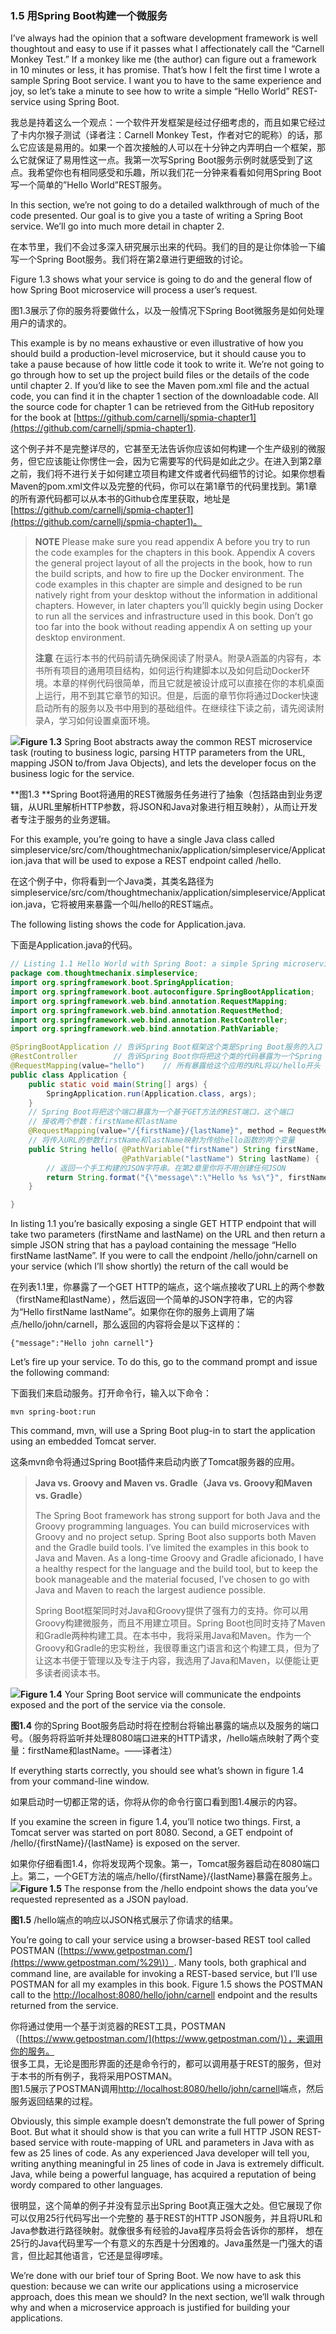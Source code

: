 ### 1.5 用Spring Boot构建一个微服务

I’ve always had the opinion that a software development framework is well thoughtout and easy to use if it passes what I affectionately call the “Carnell Monkey Test.” If a monkey like me \(the author\) can figure out a framework in 10 minutes or less, it has promise. That’s how I felt the first time I wrote a sample Spring Boot service. I want you to have to the same experience and joy, so let’s take a minute to see how to write a simple “Hello World” REST-service using Spring Boot.

我总是持着这么一个观点：一个软件开发框架是经过仔细考虑的，而且如果它经过了卡内尔猴子测试（译者注：Carnell Monkey Test，作者对它的昵称）的话，那么它应该是易用的。如果一个首次接触的人可以在十分钟之内弄明白一个框架，那么它就保证了易用性这一点。我第一次写Spring Boot服务示例时就感受到了这点。我希望你也有相同感受和乐趣，所以我们花一分钟来看看如何用Spring Boot写一个简单的”Hello World”REST服务。

In this section, we’re not going to do a detailed walkthrough of much of the code presented. Our goal is to give you a taste of writing a Spring Boot service. We’ll go into much more detail in chapter 2.

在本节里，我们不会过多深入研究展示出来的代码。我们的目的是让你体验一下编写一个Spring Boot服务。我们将在第2章进行更细致的讨论。

Figure 1.3 shows what your service is going to do and the general flow of how Spring Boot microservice will process a user’s request.

图1.3展示了你的服务将要做什么，以及一般情况下Spring Boot微服务是如何处理用户的请求的。

This example is by no means exhaustive or even illustrative of how you should build a production-level microservice, but it should cause you to take a pause because of how little code it took to write it. We’re not going to go through how to set up the project build files or the details of the code until chapter 2. If you’d like to see the Maven pom.xml file and the actual code, you can find it in the chapter 1 section of the downloadable code. All the source code for chapter 1 can be retrieved from the GitHub repository for the book at [https://github.com/carnellj/spmia-chapter1](https://github.com/carnellj/spmia-chapter1).

这个例子并不是完整详尽的，它甚至无法告诉你应该如何构建一个生产级别的微服务，但它应该能让你愣住一会，因为它需要写的代码是如此之少。在进入到第2章之前，我们将不进行关于如何建立项目构建文件或者代码细节的讨论。如果你想看Maven的pom.xml文件以及完整的代码，你可以在第1章节的代码里找到。第1章的所有源代码都可以从本书的Github仓库里获取，地址是[https://github.com/carnellj/spmia-chapter1](https://github.com/carnellj/spmia-chapter1)。

> **NOTE** Please make sure you read appendix A before you try to run the code examples for the chapters in this book. Appendix A covers the general project layout of all the projects in the book, how to run the build scripts, and how to fire up the Docker environment. The code examples in this chapter are simple and designed to be run natively right from your desktop without the information in additional chapters. However, in later chapters you’ll quickly begin using Docker to run all the services and infrastructure used in this book. Don’t go too far into the book without reading appendix A on setting up your desktop environment.
>
> **注意** 在运行本书的代码前请先确保阅读了附录A。附录A涵盖的内容有，本书所有项目的通用项目结构，如何运行构建脚本以及如何启动Docker环境。本章的样例代码很简单，而且它就是被设计成可以直接在你的本机桌面上运行，用不到其它章节的知识。但是，后面的章节你将通过Docker快速启动所有的服务以及书中用到的基础组件。在继续往下读之前，请先阅读附录A，学习如何设置桌面环境。

![](/assets/figure1.3.png)**Figure 1.3** Spring Boot abstracts away the common REST microservice task \(routing to business logic, parsing HTTP parameters from the URL, mapping JSON to/from Java Objects\), and lets the developer focus on the business logic for the service.

**图1.3 **Spring Boot将通用的REST微服务任务进行了抽象（包括路由到业务逻辑，从URL里解析HTTP参数，将JSON和Java对象进行相互映射），从而让开发者专注于服务的业务逻辑。

For this example, you’re going to have a single Java class called simpleservice/src/com/thoughtmechanix/application/simpleservice/Application.java that will be used to expose a REST endpoint called /hello.

在这个例子中，你将看到一个Java类，其类名路径为simpleservice/src/com/thoughtmechanix/application/simpleservice/Application.java，它将被用来暴露一个叫/hello的REST端点。

The following listing shows the code for Application.java.

下面是Application.java的代码。

```java
// Listing 1.1 Hello World with Spring Boot: a simple Spring microservice
package com.thoughtmechanix.simpleservice;
import org.springframework.boot.SpringApplication;
import org.springframework.boot.autoconfigure.SpringBootApplication;
import org.springframework.web.bind.annotation.RequestMapping;
import org.springframework.web.bind.annotation.RequestMethod;
import org.springframework.web.bind.annotation.RestController;
import org.springframework.web.bind.annotation.PathVariable;

@SpringBootApplication // 告诉Spring Boot框架这个类是Spring Boot服务的入口
@RestController        // 告诉Spring Boot你将把这个类的代码暴露为一个Spring RestController类
@RequestMapping(value="hello")    // 所有暴露给这个应用的URL将以/hello开头
public class Application {
    public static void main(String[] args) {
        SpringApplication.run(Application.class, args);
    }
    // Spring Boot将把这个端口暴露为一个基于GET方法的REST端口，这个端口
    // 接收两个参数：firstName和lastName
    @RequestMapping(value="/{firstName}/{lastName}", method = RequestMethod.GET)
    // 将传入URL的参数firstName和lastName映射为传给hello函数的两个变量
    public String hello( @PathVariable("firstName") String firstName,
                         @PathVariable("lastName") String lastName) {
        // 返回一个手工构建的JSON字符串。在第2章里你将不用创建任何JSON                 
        return String.format("{\"message\":\"Hello %s %s\"}", firstName, lastName);
    }

}
```

In listing 1.1 you’re basically exposing a single GET HTTP endpoint that will take two parameters \(firstName and lastName\) on the URL and then return a simple JSON string that has a payload containing the message “Hello firstName lastName”. If you were to call the endpoint /hello/john/carnell on your service \(which I’ll show shortly\) the return of the call would be

在列表1.1里，你暴露了一个GET HTTP的端点，这个端点接收了URL上的两个参数（firstName和lastName），然后返回一个简单的JSON字符串，它的内容为“Hello firstName lastName”。如果你在你的服务上调用了端点/hello/john/carnell，那么返回的内容将会是以下这样的：

```
{"message":"Hello john carnell"}
```

Let’s fire up your service. To do this, go to the command prompt and issue the following command:

下面我们来启动服务。打开命令行，输入以下命令：

```
mvn spring-boot:run
```

This command, mvn, will use a Spring Boot plug-in to start the application using an embedded Tomcat server.

这条mvn命令将通过Spring Boot插件来启动内嵌了Tomcat服务器的应用。

> **Java vs. Groovy and Maven vs. Gradle（Java vs. Groovy和Maven vs. Gradle）**
>
> The Spring Boot framework has strong support for both Java and the Groovy programming languages. You can build microservices with Groovy and no project setup. Spring Boot also supports both Maven and the Gradle build tools. I’ve limited the examples in this book to Java and Maven. As a long-time Groovy and Gradle aficionado, I have a healthy respect for the language and the build tool, but to keep the book manageable and the material focused, I’ve chosen to go with Java and Maven to reach the largest audience possible.
>
> Spring  Boot框架同时对Java和Groovy提供了强有力的支持。你可以用Groovy构建微服务，而且不用建立项目。Spring Boot也同时支持了Maven和Gradle两种构建工具。在本书中，我将采用Java和Maven。作为一个Groovy和Gradle的忠实粉丝，我很尊重这门语言和这个构建工具，但为了让这本书便于管理以及专注于内容，我选用了Java和Maven，以便能让更多读者阅读本书。

![](/assets/figure1.4.png)**Figure 1.4** Your Spring Boot service will communicate the endpoints exposed and the port of the service via the console.

**图1.4** 你的Spring Boot服务启动时将在控制台将输出暴露的端点以及服务的端口号。（服务将将监听并处理8080端口进来的HTTP请求，/hello端点映射了两个变量：firstName和lastName。——译者注）

If everything starts correctly, you should see what’s shown in figure 1.4 from your command-line window.

如果启动时一切都正常的话，你将从你的命令行窗口看到图1.4展示的内容。

If you examine the screen in figure 1.4, you’ll notice two things. First, a Tomcat server was started on port 8080. Second, a GET endpoint of /hello/{firstName}/{lastName} is exposed on the server.

如果你仔细看图1.4，你将发现两个现象。第一，Tomcat服务器启动在8080端口上。第二，一个GET方法的端点/hello/{firstName}/{lastName}暴露在服务上。![](/assets/figure1.5.png)**Figure 1.5** The response from the /hello endpoint shows the data you’ve requested represented as a JSON payload.

**图1.5** /hello端点的响应以JSON格式展示了你请求的结果。

You’re going to call your service using a browser-based REST tool called POSTMAN \([https://www.getpostman.com/](https://www.getpostman.com/%29\)）. Many tools, both graphical and command line, are available for invoking a REST-based service, but I’ll use POSTMAN for all my examples in this book. Figure 1.5 shows the POSTMAN call to the [http://localhost:8080/hello/john/carnell](http://localhost:8080/hello/john/carnell) endpoint and the results returned from the service.

你将通过使用一个基于浏览器的REST工具，POSTMAN（[https://www.getpostman.com/](https://www.getpostman.com/)），来调用你的服务。  
很多工具，无论是图形界面的还是命令行的，都可以调用基于REST的服务，但对于本书的所有例子，我将采用POSTMAN。  
图1.5展示了POSTMAN调用[http://localhost:8080/hello/john/carnell](http://localhost:8080/hello/john/carnell)端点，然后服务返回结果的过程。

Obviously, this simple example doesn’t demonstrate the full power of Spring Boot. But what it should show is that you can write a full HTTP JSON REST-based service with route-mapping of URL and parameters in Java with as few as 25 lines of code. As any experienced Java developer will tell you, writing anything meaningful in 25 lines of code in Java is extremely difficult. Java, while being a powerful language, has acquired a reputation of being wordy compared to other languages.

很明显，这个简单的例子并没有显示出Spring Boot真正强大之处。但它展现了你可以仅用25行代码写出一个完整的基于REST的HTTP JSON服务，并且将URL和Java参数进行路径映射。就像很多有经验的Java程序员将会告诉你的那样，想在25行的Java代码里写一个有意义的东西是十分困难的。Java虽然是一门强大的语言，但比起其他语言，它还是显得啰嗦。

We’re done with our brief tour of Spring Boot. We now have to ask this question: because we can write our applications using a microservice approach, does this mean we should? In the next section, we’ll walk through why and when a microservice approach is justified for building your applications.

